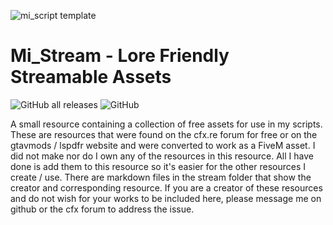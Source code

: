 ![mi_script template](https://github.com/user-attachments/assets/b728dfda-5089-4310-a53a-71106501efdb)
# Mi_Stream - Lore Friendly Streamable Assets

![GitHub all releases](https://img.shields.io/github/downloads/Mesa-Indigo/mi_stream/total)
![GitHub](https://img.shields.io/github/license/Mesa-Indigo/mi_stream)

A small resource containing a collection of free assets for use in my scripts. These are resources that were found on the cfx.re forum for free or on the gtavmods / lspdfr website and were converted to work as a FiveM asset. I did not make nor do I own any of the resources in this resource.  All I have done is add them to this resource so it's easier for the other resources I create / use. There are markdown files in the stream folder that show the creator and corresponding resource. If you are a creator of these resources and do not wish for your works to be included here, please message me on github or the cfx forum to address the issue.

